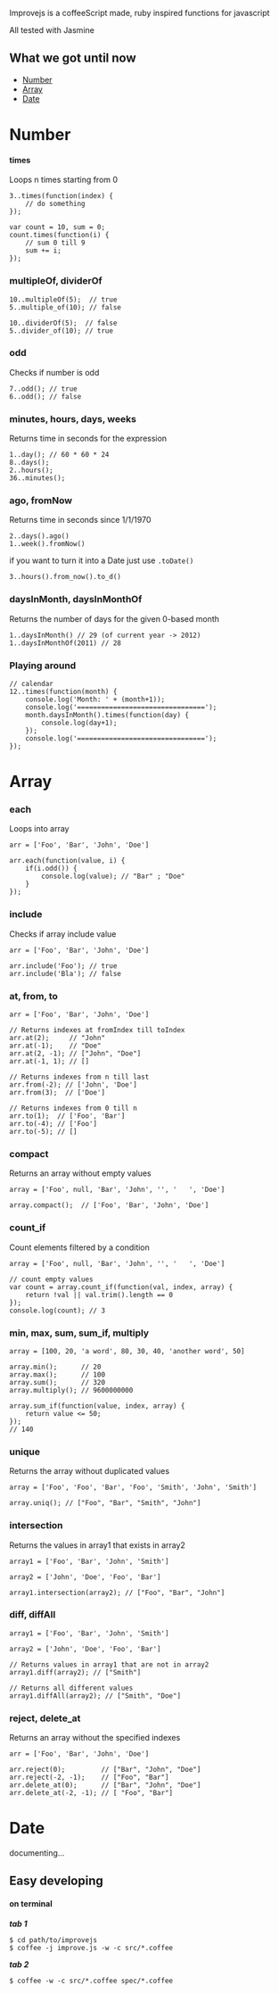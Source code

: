 Improvejs is a coffeeScript made, ruby inspired functions for javascript

All tested with Jasmine


## What we got until now

* [Number](https://github.com/rafbgarcia/improvejs/#number)
* [Array](https://github.com/rafbgarcia/improvejs/#array)
* [Date](https://github.com/rafbgarcia/improvejs/#date)


# Number

#### times

Loops n times starting from 0

	3..times(function(index) {
		// do something
	});

	var count = 10, sum = 0;
	count.times(function(i) {
		// sum 0 till 9
		sum += i;
	});

### multipleOf, dividerOf

	10..multipleOf(5);  // true
	5..multiple_of(10); // false

	10..dividerOf(5);  // false
	5..divider_of(10); // true

### odd

Checks if number is odd

	7..odd(); // true
	6..odd(); // false

### minutes, hours, days, weeks

Returns time in seconds for the expression

	1..day(); // 60 * 60 * 24
	8..days();
	2..hours();
	36..minutes();

### ago, fromNow

Returns time in seconds since 1/1/1970

	2..days().ago()
	1..week().fromNow()

if you want to turn it into a Date just use `.toDate()`

`3..hours().from_now().to_d()`


### daysInMonth, daysInMonthOf

Returns the number of days for the given 0-based month

	1..daysInMonth() // 29 (of current year -> 2012)
	1..daysInMonthOf(2011) // 28

### Playing around

	// calendar
    12..times(function(month) {
        console.log('Month: ' + (month+1));
        console.log('================================');
        month.daysInMonth().times(function(day) {
            console.log(day+1);
        });
        console.log('================================');
    });


# Array

### each

Loops into array

`arr = ['Foo', 'Bar', 'John', 'Doe']`

	arr.each(function(value, i) {
		if(i.odd()) {
			console.log(value); // "Bar" ; "Doe"
		}
	});

### include

Checks if array include value

`arr = ['Foo', 'Bar', 'John', 'Doe']`

	arr.include('Foo'); // true
	arr.include('Bla'); // false

### at, from, to

`arr = ['Foo', 'Bar', 'John', 'Doe']`

	// Returns indexes at fromIndex till toIndex
	arr.at(2);     // "John"
	arr.at(-1);    // "Doe"
	arr.at(2, -1); // ["John", "Doe"]
	arr.at(-1, 1); // []

 	// Returns indexes from n till last
	arr.from(-2); // ['John', 'Doe']
	arr.from(3);  // ['Doe']

	// Returns indexes from 0 till n
	arr.to(1);  // ['Foo', 'Bar']
	arr.to(-4); // ['Foo']
	arr.to(-5); // []


### compact

Returns an array without empty values

`array = ['Foo', null, 'Bar', 'John', '', '   ', 'Doe']`

	array.compact();  // ['Foo', 'Bar', 'John', 'Doe']

### count_if

Count elements filtered by a condition

`array = ['Foo', null, 'Bar', 'John', '', '   ', 'Doe']`

	// count empty values
	var count = array.count_if(function(val, index, array) {
		return !val || val.trim().length == 0
	});
	console.log(count); // 3


### min, max, sum, sum_if, multiply

`array = [100, 20, 'a word', 80, 30, 40, 'another word', 50]`

	array.min();      // 20
	array.max();      // 100
	array.sum();      // 320
	array.multiply(); // 9600000000

	array.sum_if(function(value, index, array) {
		return value <= 50;
	});
	// 140


### unique

Returns the array without duplicated values

`array = ['Foo', 'Foo', 'Bar', 'Foo', 'Smith', 'John', 'Smith']`

	array.uniq(); // ["Foo", "Bar", "Smith", "John"]


### intersection

Returns the values in array1 that exists in array2

`array1 = ['Foo', 'Bar', 'John', 'Smith']`

`array2 = ['John', 'Doe', 'Foo', 'Bar']`

	array1.intersection(array2); // ["Foo", "Bar", "John"]


### diff, diffAll

`array1 = ['Foo', 'Bar', 'John', 'Smith']`

`array2 = ['John', 'Doe', 'Foo', 'Bar']`

	// Returns values in array1 that are not in array2
	array1.diff(array2); // ["Smith"]

	// Returns all different values
	array1.diffAll(array2); // ["Smith", "Doe"]


### reject, delete_at

Returns an array without the specified indexes

`arr = ['Foo', 'Bar', 'John', 'Doe']`

	arr.reject(0); 		   // ["Bar", "John", "Doe"]
	arr.reject(-2, -1);    // ["Foo", "Bar"]
	arr.delete_at(0);	   // ["Bar", "John", "Doe"]
	arr.delete_at(-2, -1); // [ "Foo", "Bar"]


# Date

documenting...



## Easy developing

#### on terminal

**_tab 1_**

	$ cd path/to/improvejs
	$ coffee -j improve.js -w -c src/*.coffee

**_tab 2_**

	$ coffee -w -c src/*.coffee spec/*.coffee
